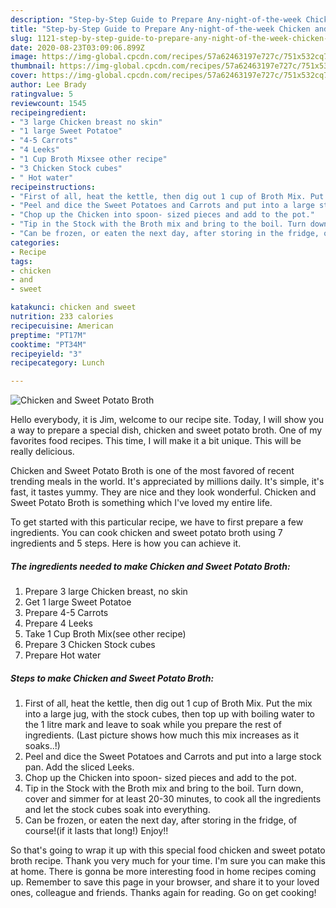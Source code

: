 ```yaml
---
description: "Step-by-Step Guide to Prepare Any-night-of-the-week Chicken and Sweet Potato Broth"
title: "Step-by-Step Guide to Prepare Any-night-of-the-week Chicken and Sweet Potato Broth"
slug: 1121-step-by-step-guide-to-prepare-any-night-of-the-week-chicken-and-sweet-potato-broth
date: 2020-08-23T03:09:06.899Z
image: https://img-global.cpcdn.com/recipes/57a62463197e727c/751x532cq70/chicken-and-sweet-potato-broth-recipe-main-photo.jpg
thumbnail: https://img-global.cpcdn.com/recipes/57a62463197e727c/751x532cq70/chicken-and-sweet-potato-broth-recipe-main-photo.jpg
cover: https://img-global.cpcdn.com/recipes/57a62463197e727c/751x532cq70/chicken-and-sweet-potato-broth-recipe-main-photo.jpg
author: Lee Brady
ratingvalue: 5
reviewcount: 1545
recipeingredient:
- "3 large Chicken breast no skin"
- "1 large Sweet Potatoe"
- "4-5 Carrots"
- "4 Leeks"
- "1 Cup Broth Mixsee other recipe"
- "3 Chicken Stock cubes"
- " Hot water"
recipeinstructions:
- "First of all, heat the kettle, then dig out 1 cup of Broth Mix. Put the mix into a large jug, with the stock cubes, then top up with boiling water to the 1 litre mark and leave to soak while you prepare the rest of ingredients. (Last picture shows how much this mix increases as it soaks..!)"
- "Peel and dice the Sweet Potatoes and Carrots and put into a large stock pan. Add the sliced Leeks."
- "Chop up the Chicken into spoon- sized pieces and add to the pot."
- "Tip in the Stock with the Broth mix and bring to the boil. Turn down, cover and simmer for at least 20-30 minutes, to cook all the ingredients and let the stock cubes soak into everything."
- "Can be frozen, or eaten the next day, after storing in the fridge, of course!(if it lasts that long!) Enjoy!!"
categories:
- Recipe
tags:
- chicken
- and
- sweet

katakunci: chicken and sweet 
nutrition: 233 calories
recipecuisine: American
preptime: "PT17M"
cooktime: "PT34M"
recipeyield: "3"
recipecategory: Lunch

---
```



![Chicken and Sweet Potato Broth](https://img-global.cpcdn.com/recipes/57a62463197e727c/751x532cq70/chicken-and-sweet-potato-broth-recipe-main-photo.jpg)

Hello everybody, it is Jim, welcome to our recipe site. Today, I will show you a way to prepare a special dish, chicken and sweet potato broth. One of my favorites food recipes. This time, I will make it a bit unique. This will be really delicious.



Chicken and Sweet Potato Broth is one of the most favored of recent trending meals in the world. It's appreciated by millions daily. It's simple, it's fast, it tastes yummy. They are nice and they look wonderful. Chicken and Sweet Potato Broth is something which I've loved my entire life.


To get started with this particular recipe, we have to first prepare a few ingredients. You can cook chicken and sweet potato broth using 7 ingredients and 5 steps. Here is how you can achieve it.

<!--inarticleads1-->

##### The ingredients needed to make Chicken and Sweet Potato Broth:

1. Prepare 3 large Chicken breast, no skin
1. Get 1 large Sweet Potatoe
1. Prepare 4-5 Carrots
1. Prepare 4 Leeks
1. Take 1 Cup Broth Mix(see other recipe)
1. Prepare 3 Chicken Stock cubes
1. Prepare  Hot water




<!--inarticleads2-->

##### Steps to make Chicken and Sweet Potato Broth:

1. First of all, heat the kettle, then dig out 1 cup of Broth Mix. Put the mix into a large jug, with the stock cubes, then top up with boiling water to the 1 litre mark and leave to soak while you prepare the rest of ingredients. (Last picture shows how much this mix increases as it soaks..!)
1. Peel and dice the Sweet Potatoes and Carrots and put into a large stock pan. Add the sliced Leeks.
1. Chop up the Chicken into spoon- sized pieces and add to the pot.
1. Tip in the Stock with the Broth mix and bring to the boil. Turn down, cover and simmer for at least 20-30 minutes, to cook all the ingredients and let the stock cubes soak into everything.
1. Can be frozen, or eaten the next day, after storing in the fridge, of course!(if it lasts that long!) Enjoy!!




So that's going to wrap it up with this special food chicken and sweet potato broth recipe. Thank you very much for your time. I'm sure you can make this at home. There is gonna be more interesting food in home recipes coming up. Remember to save this page in your browser, and share it to your loved ones, colleague and friends. Thanks again for reading. Go on get cooking!
